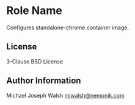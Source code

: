 Role Name
=========

Configures standalone-chrome container image.

License
-------

3-Clause BSD License

Author Information
------------------

Michael Joseph Walsh <mjwalsh@nemonik.com>
